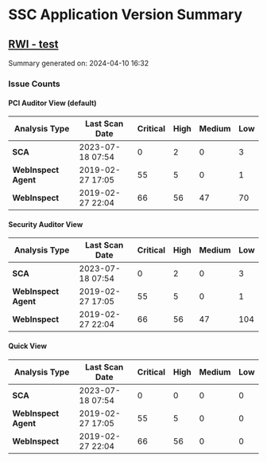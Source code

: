 # SSC Application Version Summary

## [RWI - test](http://localhost:2320/ssc/html/ssc/index.jsp#!/version/42/fix)

Summary generated on: 2024-04-10 16:32

### Issue Counts

#### PCI Auditor View (default)
| Analysis Type          | Last Scan Date   |   Critical |       High |     Medium |        Low | 
| ---------------------- | ---------------- | ---------- | ---------- | ---------- | ---------- |
| **SCA**                | 2023-07-18 07:54 |          0 |          2 |          0 |          3 |
| **WebInspect Agent**   | 2019-02-27 17:05 |         55 |          5 |          0 |          1 |
| **WebInspect**         | 2019-02-27 22:04 |         66 |         56 |         47 |         70 |


#### Security Auditor View 
| Analysis Type          | Last Scan Date   |   Critical |       High |     Medium |        Low | 
| ---------------------- | ---------------- | ---------- | ---------- | ---------- | ---------- |
| **SCA**                | 2023-07-18 07:54 |          0 |          2 |          0 |          3 |
| **WebInspect Agent**   | 2019-02-27 17:05 |         55 |          5 |          0 |          1 |
| **WebInspect**         | 2019-02-27 22:04 |         66 |         56 |         47 |        104 |


#### Quick View 
| Analysis Type          | Last Scan Date   |   Critical |       High |     Medium |        Low | 
| ---------------------- | ---------------- | ---------- | ---------- | ---------- | ---------- |
| **SCA**                | 2023-07-18 07:54 |          0 |          0 |          0 |          0 |
| **WebInspect Agent**   | 2019-02-27 17:05 |         55 |          5 |          0 |          0 |
| **WebInspect**         | 2019-02-27 22:04 |         66 |         56 |          0 |          0 |



